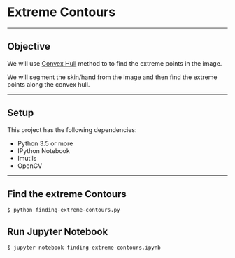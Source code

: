 # Extreme Contours

-----

## Objective

We will use [Convex Hull](https://en.wikipedia.org/wiki/Convex_hull) method to to find the extreme points in the image. 

We will segment the skin/hand from the image and then find the extreme points along the convex hull.

-----

## Setup

This project has the following dependencies:

- Python 3.5 or more
- IPython Notebook
- Imutils
- OpenCV

-----

## Find the extreme Contours

```
$ python finding-extreme-contours.py 
```

## Run Jupyter Notebook

```
$ jupyter notebook finding-extreme-contours.ipynb
```